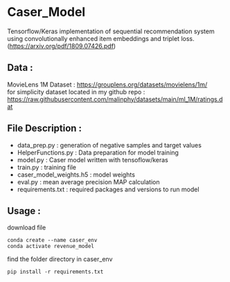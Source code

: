# Caser_Model

Tensorflow/Keras implementation of sequential recommendation system using convolutionally enhanced item embeddings and triplet loss. (https://arxiv.org/pdf/1809.07426.pdf)




Data :<br/>
----

MovieLens 1M Dataset : 
https://grouplens.org/datasets/movielens/1m/
<br/>
for simplicity dataset located in my github repo :
https://raw.githubusercontent.com/malinphy/datasets/main/ml_1M/ratings.dat

File Description :
----
- data_prep.py : generation of negative samples and target values
- HelperFunctions.py : Data preparation for model training
- model.py : Caser model written with tensoflow/keras
- train.py : training file
- caser_model_weights.h5 : model weights 
- eval.py : mean average precision MAP calculation
- requirements.txt : required packages and versions to run model

Usage :
----
download file 
```
conda create --name caser_env
conda activate revenue_model
```
find the folder directory in caser_env
```
pip install -r requirements.txt 
```
